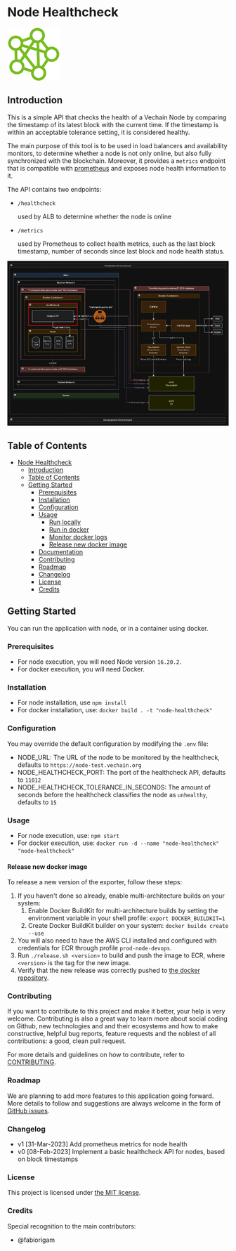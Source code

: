 # Node Healthcheck

![Node Hosting Project Logo](images/node-hosting.png)

## Introduction

This is a simple API that checks the health of a Vechain Node by comparing the timestamp of its latest block with the current time. If the timestamp is within an acceptable tolerance setting, it is considered healthy.

The main purpose of this tool is to be used in load balancers and availability monitors, to determine whether a node is not only online, but also fully synchronized with the blockchain. Moreover, it provides a `metrics` endpoint that is compatible with [prometheus](https://github.com/prometheus/prometheus) and exposes node health information to it. 

The API contains two endpoints:

- `/healthcheck`

  used by ALB to determine whether the node is online

- `/metrics`

  used by Prometheus to collect health metrics, such as the last block timestamp, number of seconds since last block and node health status.

![Node Hosting Design Diagram - Healthcheck](images/architecture-diagram-healthcheck.webp)

## Table of Contents

- [Node Healthcheck](#node-healthcheck)
  - [Introduction](#introduction)
  - [Table of Contents](#table-of-contents)
  - [Getting Started](#getting-started)
    - [Prerequisites](#prerequisites)
    - [Installation](#installation)
    - [Configuration](#configuration)
    - [Usage](#usage)
      - [Run locally](#run-locally)
      - [Run in docker](#run-in-docker)
      - [Monitor docker logs](#monitor-docker-logs)
      - [Release new docker image](#release-new-docker-image)
    - [Documentation](#documentation)
    - [Contributing](#contributing)
    - [Roadmap](#roadmap)
    - [Changelog](#changelog)
    - [License](#license)
    - [Credits](#credits)

## Getting Started

You can run the application with node, or in a container using docker.

### Prerequisites

* For node execution, you will need Node version `16.20.2`.
* For docker execution, you will need Docker.

### Installation

* For node installation, use `npm install`
* For docker installation, use: `docker build . -t "node-healthcheck"`

### Configuration

You may override the default configuration by modifying the `.env` file:
- NODE_URL: The URL of the node to be monitored by the healthcheck, defaults to `https://node-test.vechain.org`
- NODE_HEALTHCHECK_PORT: The port of the healthcheck API, defaults to `11012`
- NODE_HEALTHCHECK_TOLERANCE_IN_SECONDS: The amount of seconds before the healthcheck classifies the node as `unhealthy`, defaults to `15`

### Usage

* For node execution, use: `npm start`
* For docker execution, use: `docker run -d --name "node-healthcheck" "node-healthcheck"`

#### Release new docker image

To release a new version of the exporter, follow these steps:
1. If you haven't done so already, enable multi-architecture builds on your system:
   1. Enable Docker BuildKit for multi-architecture builds by setting the environment variable in your shell profile: `export DOCKER_BUILDKIT=1`
   2. Create Docker BuildKit builder on your system: `docker buildx create --use`
2. You will also need to have the AWS CLI installed and configured with credentials for ECR through profile `prod-node-devops`.
3. Run `./release.sh <version>` to build and push the image to ECR, where `<version>` is the tag for the new image.
4. Verify that the new release was correctly pushed to [the docker repository](https://gallery.ecr.aws/vechainfoundation/node-healthcheck).

### Contributing

If you want to contribute to this project and make it better, your help is very welcome. Contributing is also a great way to learn more about social coding on Github, new technologies and and their ecosystems and how to make constructive, helpful bug reports, feature requests and the noblest of all contributions: a good, clean pull request.

For more details and guidelines on how to contribute, refer to [CONTRIBUTING](CONTRIBUTING.md).

### Roadmap

We are planning to add more features to this application going forward. More details to follow and suggestions are always welcome in the form of [GitHub issues](https://docs.github.com/en/issues/tracking-your-work-with-issues/creating-an-issue).

### Changelog

- v1 [31-Mar-2023] Add prometheus metrics for node health
- v0 [08-Feb-2023] Implement a basic healthcheck API for nodes, based on block timestamps

### License

This project is licensed under [the MIT license](LICENSE.md).

### Credits

Special recognition to the main contributors:
- @fabiorigam
